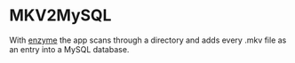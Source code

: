 # MKV2MySQL

With [enzyme](https://pypi.org/project/enzyme/) the app scans through a directory and adds every .mkv file as an entry into a MySQL database. 
